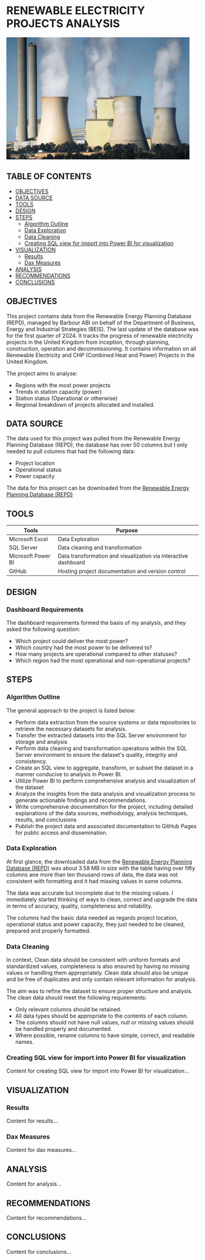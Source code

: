 # RENEWABLE ELECTRICITY PROJECTS ANALYSIS
![Power Station](assets/images/Station_image.png)


## TABLE OF CONTENTS
- [OBJECTIVES](#objectives)
- [DATA SOURCE](#data-source)
- [TOOLS](#tools)
- [DESIGN](#design)
- [STEPS](#steps)
  - [Algorithm Outline](#algorithm-outline)
  - [Data Exploration](#data-exploration)
  - [Data Cleaning](#data-cleaning)
  - [Creating SQL view for import into Power BI for visualization](#creating-sql-view-for-import-into-power-bi-for-visualization)
- [VISUALIZATION](#visualization)
  - [Results](#results)
  - [Dax Measures](#dax-measures)
- [ANALYSIS](#analysis)
- [RECOMMENDATIONS](#recommendations)
- [CONCLUSIONS](#conclusions)

## OBJECTIVES
This project contains data from the Renewable Energy Planning Database (REPD), managed by Barbour ABI on behalf of the Department of Business, Energy and Industrial Strategies (BEIS). The last update of the database was for the first quarter of 2024. It tracks the progress of renewable electricity projects in the United Kingdom from inception, through planning, construction, operation and decommissioning. It contains information on all Renewable Electricity and CHP (Combined Heat and Power) Projects in the United Kingdom. 

The project aims to analyse:
-  Regions with the most power projects
-  Trends in station capacity (power)
-  Station status (Operational or otherwise)
-  Regional breakdown of projects allocated and installed.

## DATA SOURCE
The data used for this project was pulled from the Renewable Energy Planning Database (REPD), the database has over 50 columns but I only needed to pull columns that had the following data: 
-  Project location
-  Operational status
-  Power capacity

The data for this project can be downloaded from the [Renewable Energy Planning Database (REPD)](https://www.gov.uk/government/publications/renewable-energy-planning-database-monthly-extract)

## TOOLS

| Tools             | Purpose                                                           |
|-------------------|-------------------------------------------------------------------|
| Microsoft Excel   | Data Exploration                                                  |
| SQL Server        | Data cleaning and transformation                                 |
| Microsoft Power BI| Data transformation and visualization via interactive dashboard |
| GitHub            | Hosting project documentation and version control                 |



## DESIGN

### Dashboard Requirements
The dashboard requirements formed the basis of my analysis, and they asked the following question:
-  Which project could deliver the most power?
-  Which country had the most power to be delivered to?
-  How many projects are operational compared to other statuses?
-  Which region had the most operational and non-operational projects?   


## STEPS
### Algorithm Outline
The general approach to the project is listed below:
-  Perform data extraction from the source systems or data repositories to retrieve the necessary datasets for analysis.
-  Transfer the extracted datasets into the SQL Server environment for storage and analysis
-  Perform data cleaning and transformation operations within the SQL Server environment to ensure the dataset's quality, integrity and consistency.
-  Create an SQL view to aggregate, transform, or subset the dataset in a manner conducive to analysis in Power BI.
-  Utilize Power BI to perform comprehensive analysis and visualization of the dataset
-  Analyze the insights from the data analysis and visualization process to generate actionable findings and recommendations.
-  Write comprehensive documentation for the project, including detailed explanations of the data sources, methodology, analysis techniques, results, and conclusions
-  Publish the project data and associated documentation to GitHub Pages for public access and dissemination.  


### Data Exploration
At first glance, the downloaded data from the [Renewable Energy Planning Database (REPD)](https://www.gov.uk/government/publications/renewable-energy-planning-database-monthly-extract) was about 3.58 MB in size with the table having over fifty columns ane more than ten thousand rows of data, the data was not consistent with formatting and it had missing values in some columns.

The data was accurate but incomplete due to the missing values. I immediately started thinking of ways to clean, correct and upgrade the data in terms of accuracy, quality, completeness and reliability.

The columns had the basic data needed as regards project location, operational status and power capacity, they just needed to be cleaned, prepared and properly formatted. 

### Data Cleaning
In context, Clean data should be consistent with uniform formats and standardized values, completeness is also ensured by having no missing values or handling them appropriately. Clean data should also be unique and be free of duplicates and only contain relevant information for analysis.

The aim was to refine the dataset to ensure proper structure and analysis. The clean data should meet the following requirements:
-  Only relevant columns should be retained.
-  All data types should be appropriate to the contents of each column.
-  The columns should not have null values, null or missing values should be handled properly and documented.
-  Where possible, rename columns to have simple, correct, and readable names.

  
### Creating SQL view for import into Power BI for visualization
Content for creating SQL view for import into Power BI for visualization...

## VISUALIZATION
### Results
Content for results...

### Dax Measures
Content for dax measures...

## ANALYSIS
Content for analysis...

## RECOMMENDATIONS
Content for recommendations...

## CONCLUSIONS
Content for conclusions...




